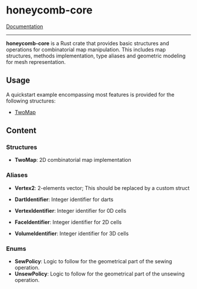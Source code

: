 # honeycomb-core

[Documentation](../honeycomb_core/)

--- 

**honeycomb-core** is a Rust crate that provides basic structures and 
operations for combinatorial map manipulation. This includes map structures, 
methods implementation, type aliases and geometric modeling for mesh
representation.

## Usage

A quickstart example encompassing most features is provided for the following 
structures:

- [TwoMap](../honeycomb_core/twomap/struct.TwoMap.html#example)

## Content

### Structures

- **TwoMap**: 2D combinatorial map implementation

### Aliases

- **Vertex2**: 2-elements vector; This should be replaced by a custom struct

- **DartIdentifier**: Integer identifier for darts
- **VertexIdentifier**: Integer identifier for 0D cells
- **FaceIdentifier**: Integer identifier for 2D cells
- **VolumeIdentifier**: Integer identifier for 3D cells

### Enums

- **SewPolicy**: Logic to follow for the geometrical part of the sewing operation.
- **UnsewPolicy**: Logic to follow for the geometrical part of the unsewing operation.
